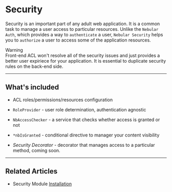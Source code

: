 # Security 

Security is an important part of any adult web application. It is a common task to manage a user access to particular resources.
Unlike the `Nebular Auth`, which provides a way to `authenticate` a user, `Nebular Security` helps you to `authorize` a user to access some of the application resources.

<div class="note note-warning">
  <div class="note-title">Warning</div>
  <div class="note-body">
    Front-end ACL won't resolve all of the security issues and just provides a better user expiriece for your application.
    It is essential to duplicate security rules on the back-end side.
  </div>
</div>
<hr>

## What's included

- ACL roles/permissions/resources configuration
- `RoleProvider` - user role determination, authentication agnostic 
- `NbAccessChecker` - a service that checks whether access is granted or not
- `*nbIsGranted` - conditional directive to manager your content visibility


- *Security Decorator* - decorator that manages access to a particular method, coming soon.

<hr>

## Related Articles

- Security Module [Installation](#/docs/security/installation) 
